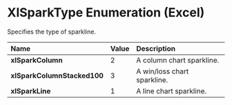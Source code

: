 
# XlSparkType Enumeration (Excel)

Specifies the type of sparkline.



|**Name**|**Value**|**Description**|
|:-----|:-----|:-----|
| **xlSparkColumn**|2|A column chart sparkline. |
| **xlSparkColumnStacked100**|3|A win/loss chart sparkline.|
| **xlSparkLine**|1|A line chart sparkline.|
